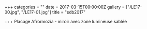 +++
categories = ""
date = 2017-03-15T00:00:00Z
gallery = ["/LE17-00.jpg", "/LE17-01.jpg"]
title = "sdb2017"

+++
Placage Afrormozia - miroir avec zone lumineuse sablée 